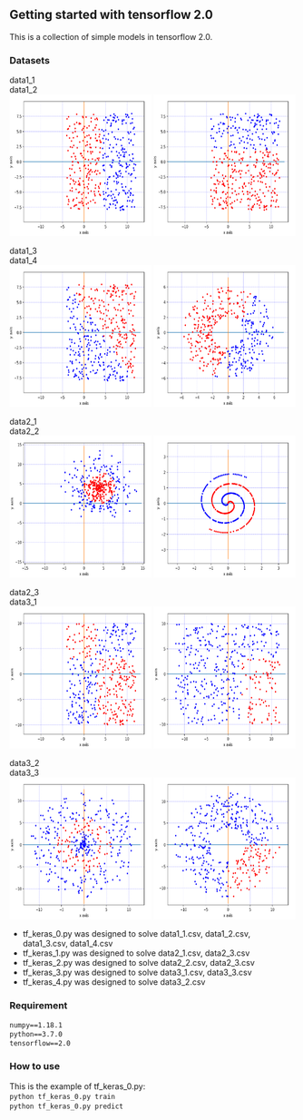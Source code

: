 ## Getting started with tensorflow 2.0
This is a collection of simple models in tensorflow 2.0.

### Datasets
data1_1  
data1_2  
<img src="./images/data_1_1.png" width="250" height="250"/>   <img src="./images/data_1_2.png" width="250" height="250"/>  

data1_3  
data1_4  
<img src="./images/data_1_3.png" width="250" height="250"/>   <img src="./images/data_1_4.png" width="250" height="250"/>

data2_1  
data2_2   
<img src="./images/data_2_1.png" width="250" height="250"/>   <img src="./images/data_2_2.png" width="250" height="250"/>

data2_3  
data3_1  
<img src="./images/data_2_3.png" width="250" height="250"/>
<img src="./images/data_3_1.png" width="250" height="250"/>

data3_2  
data3_3  
<img src="./images/data_3_2.png" width="250" height="250"/>
<img src="./images/data_3_3.png" width="250" height="250"/>

* tf_keras_0.py was designed to solve       data1_1.csv, data1_2.csv, data1_3.csv, data1_4.csv
* tf_keras_1.py was designed to solve data2_1.csv, data2_3.csv
* tf_keras_2.py was designed to solve data2_2.csv, data2_3.csv
* tf_keras_3.py was designed to solve data3_1.csv, data3_3.csv
* tf_keras_4.py was designed to solve data3_2.csv

### Requirement
```
numpy==1.18.1
python==3.7.0
tensorflow==2.0
```
### How to use
This is the example of tf_keras_0.py:  
`python tf_keras_0.py train`  
`python tf_keras_0.py predict`
